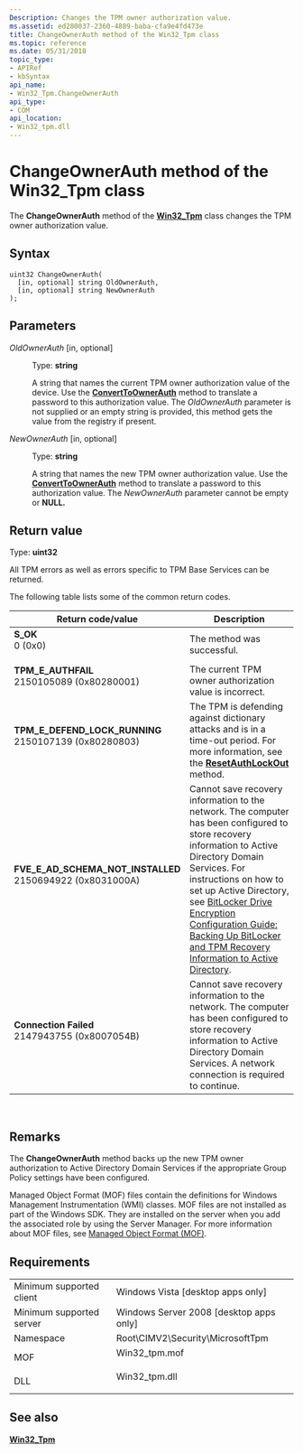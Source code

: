 ```yaml
---
Description: Changes the TPM owner authorization value.
ms.assetid: ed280037-2360-4889-baba-cfa9e4fd473e
title: ChangeOwnerAuth method of the Win32_Tpm class
ms.topic: reference
ms.date: 05/31/2018
topic_type: 
- APIRef
- kbSyntax
api_name: 
- Win32_Tpm.ChangeOwnerAuth
api_type: 
- COM
api_location: 
- Win32_tpm.dll
---
```


# ChangeOwnerAuth method of the Win32\_Tpm class

The **ChangeOwnerAuth** method of the [**Win32\_Tpm**](win32-tpm.md) class changes the TPM owner authorization value.

## Syntax


```mof
uint32 ChangeOwnerAuth(
  [in, optional] string OldOwnerAuth,
  [in, optional] string NewOwnerAuth
);
```



## Parameters

<dl> <dt>

*OldOwnerAuth* \[in, optional\]
</dt> <dd>

Type: **string**

A string that names the current TPM owner authorization value of the device. Use the [**ConvertToOwnerAuth**](converttoownerauth-win32-tpm.md) method to translate a password to this authorization value. The *OldOwnerAuth* parameter is not supplied or an empty string is provided, this method gets the value from the registry if present.

</dd> <dt>

*NewOwnerAuth* \[in, optional\]
</dt> <dd>

Type: **string**

A string that names the new TPM owner authorization value. Use the [**ConvertToOwnerAuth**](converttoownerauth-win32-tpm.md) method to translate a password to this authorization value. The *NewOwnerAuth* parameter cannot be empty or **NULL.**

</dd> </dl>

## Return value

Type: **uint32**

All TPM errors as well as errors specific to TPM Base Services can be returned.

The following table lists some of the common return codes.



| Return code/value                                                                                                                                                                              | Description                                                                                                                                                                                                                                                                                                                                                                                      |
|------------------------------------------------------------------------------------------------------------------------------------------------------------------------------------------------|--------------------------------------------------------------------------------------------------------------------------------------------------------------------------------------------------------------------------------------------------------------------------------------------------------------------------------------------------------------------------------------------------|
| <dl> <dt>**S\_OK**</dt> <dt>0 (0x0)</dt> </dl>                                              | The method was successful.<br/>                                                                                                                                                                                                                                                                                                                                                            |
| <dl> <dt>**TPM\_E\_AUTHFAIL**</dt> <dt>2150105089 (0x80280001)</dt> </dl>                   | The current TPM owner authorization value is incorrect.<br/>                                                                                                                                                                                                                                                                                                                               |
| <dl> <dt>**TPM\_E\_DEFEND\_LOCK\_RUNNING**</dt> <dt>2150107139 (0x80280803)</dt> </dl>      | The TPM is defending against dictionary attacks and is in a time-out period. For more information, see the [**ResetAuthLockOut**](resetauthlockout-win32-tpm.md) method.<br/>                                                                                                                                                                                                             |
| <dl> <dt>**FVE\_E\_AD\_SCHEMA\_NOT\_INSTALLED**</dt> <dt>2150694922 (0x8031000A)</dt> </dl> | Cannot save recovery information to the network. The computer has been configured to store recovery information to Active Directory Domain Services. For instructions on how to set up Active Directory, see [BitLocker Drive Encryption Configuration Guide: Backing Up BitLocker and TPM Recovery Information to Active Directory](https://go.microsoft.com/fwlink/p/?linkid=67438).<br/> |
| <dl> <dt>**Connection Failed**</dt> <dt>2147943755 (0x8007054B)</dt> </dl>                  | Cannot save recovery information to the network. The computer has been configured to store recovery information to Active Directory Domain Services. A network connection is required to continue.<br/>                                                                                                                                                                                    |



 

## Remarks

The **ChangeOwnerAuth** method backs up the new TPM owner authorization to Active Directory Domain Services if the appropriate Group Policy settings have been configured.

Managed Object Format (MOF) files contain the definitions for Windows Management Instrumentation (WMI) classes. MOF files are not installed as part of the Windows SDK. They are installed on the server when you add the associated role by using the Server Manager. For more information about MOF files, see [Managed Object Format (MOF)](https://msdn.microsoft.com/library/Aa823192(v=VS.85).aspx).

## Requirements



|                                     |                                                                                           |
|-------------------------------------|-------------------------------------------------------------------------------------------|
| Minimum supported client<br/> | Windows Vista \[desktop apps only\]<br/>                                            |
| Minimum supported server<br/> | Windows Server 2008 \[desktop apps only\]<br/>                                      |
| Namespace<br/>                | Root\\CIMV2\\Security\\MicrosoftTpm<br/>                                            |
| MOF<br/>                      | <dl> <dt>Win32\_tpm.mof</dt> </dl> |
| DLL<br/>                      | <dl> <dt>Win32\_tpm.dll</dt> </dl> |



## See also

<dl> <dt>

[**Win32\_Tpm**](win32-tpm.md)
</dt> </dl>

 

 




